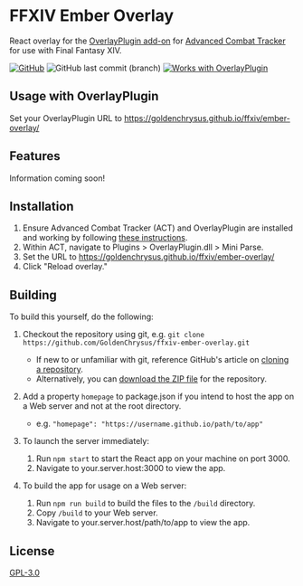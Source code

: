 # FFXIV Ember Overlay
React overlay for the [OverlayPlugin add-on](https://github.com/hibiyasleep/OverlayPlugin/releases) for [Advanced Combat Tracker](https://advancedcombattracker.com/download.php) for use with Final Fantasy XIV.

[![GitHub](https://img.shields.io/github/license/GoldenChrysus/ffxiv-ember-overlay.svg)](https://github.com/GoldenChrysus/ffxiv-ember-overlay/blob/master/LICENSE)
![GitHub last commit (branch)](https://img.shields.io/github/last-commit/GoldenChrysus/ffxiv-ember-overlay/master.svg)
[![Works with OverlayPlugin](https://img.shields.io/badge/Works%20With-OverlayPlugin-blue.svg)](https://github.com/hibiyasleep/OverlayPlugin)

## Usage with OverlayPlugin
Set your OverlayPlugin URL to https://goldenchrysus.github.io/ffxiv/ember-overlay/

## Features
Information coming soon!

## Installation
1. Ensure Advanced Combat Tracker (ACT) and OverlayPlugin are installed and working by following [these instructions](https://gist.github.com/TomRichter/e044a3dff5c50024cf514ffb20a201a9).
2. Within ACT, navigate to Plugins > OverlayPlugin.dll > Mini Parse.
3. Set the URL to https://goldenchrysus.github.io/ffxiv/ember-overlay/
4. Click "Reload overlay."

## Building
To build this yourself, do the following:

1. Checkout the repository using git, e.g. `git clone https://github.com/GoldenChrysus/ffxiv-ember-overlay.git`

    - If new to or unfamiliar with git, reference GitHub's article on [cloning a repository](https://help.github.com/en/articles/cloning-a-repository).
    - Alternatively, you can [download the ZIP file](https://github.com/GoldenChrysus/ffxiv-ember-overlay/archive/master.zip) for the repository.

2. Add a property `homepage` to package.json if you intend to host the app on a Web server and not at the root directory.

    - e.g. `"homepage": "https://username.github.io/path/to/app"`

3. To launch the server immediately:

    1. Run `npm start` to start the React app on your machine on port 3000.
    2. Navigate to your.server.host:3000 to view the app.
    
4. To build the app for usage on a Web server:

    1. Run `npm run build` to build the files to the `/build` directory.
    2. Copy `/build` to your Web server.
    3. Navigate to your.server.host/path/to/app to view the app.

## License
[GPL-3.0](/LICENSE)
